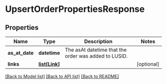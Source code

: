 # UpsertOrderPropertiesResponse

## Properties
Name | Type | Description | Notes
------------ | ------------- | ------------- | -------------
**as_at_date** | **datetime** | The asAt datetime that the order was added to LUSID. | 
**links** | [**list[Link]**](Link.md) |  | [optional] 

[[Back to Model list]](../README.md#documentation-for-models) [[Back to API list]](../README.md#documentation-for-api-endpoints) [[Back to README]](../README.md)


